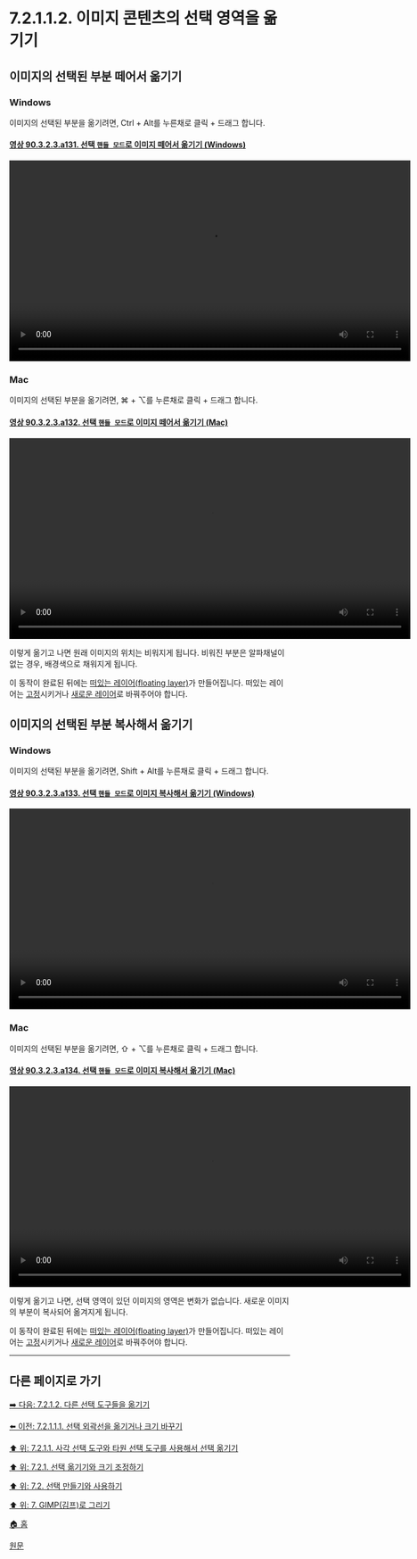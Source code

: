 # 7.2.1.1.2. 이미지 콘텐츠의 선택 영역을 옮기기

## 이미지의 선택된 부분 떼어서 옮기기

### Windows
이미지의 선택된 부분을 옮기려면, Ctrl + Alt를 누른채로 클릭 + 드래그 합니다.

#### [영상 90.3.2.3.a131. 선택 `핸들 모드`로 이미지 떼어서 옮기기 (Windows)](https://wonder13662.github.io/gimp/2.10.36_ko/90-03-02-tool_iconx-03-rectangle_select.html#%EC%98%81%EC%83%81-90323a131-%EC%84%A0%ED%83%9D-%ED%95%B8%EB%93%A4-%EB%AA%A8%EB%93%9C%EB%A1%9C-%EC%9D%B4%EB%AF%B8%EC%A7%80-%EB%96%BC%EC%96%B4%EC%84%9C-%EC%98%AE%EA%B8%B0%EA%B8%B0-windows)
<video controls="controls" width="720" src="https://github.com/wonder13662/gimp/assets/15767104/91f98102-d20f-4c2a-8e55-8053db29855b"></video>

### Mac
이미지의 선택된 부분을 옮기려면, ⌘ + ⌥를 누른채로 클릭 + 드래그 합니다.

#### [영상 90.3.2.3.a132. 선택 `핸들 모드`로 이미지 떼어서 옮기기 (Mac)](https://wonder13662.github.io/gimp/2.10.36_ko/90-03-02-tool_iconx-03-rectangle_select.html#%EC%98%81%EC%83%81-90323a132-%EC%84%A0%ED%83%9D-%ED%95%B8%EB%93%A4-%EB%AA%A8%EB%93%9C%EB%A1%9C-%EC%9D%B4%EB%AF%B8%EC%A7%80-%EB%96%BC%EC%96%B4%EC%84%9C-%EC%98%AE%EA%B8%B0%EA%B8%B0-mac)
<video controls="controls" width="720" src="https://github.com/wonder13662/gimp/assets/15767104/3ae6839a-940b-4d2f-87ee-9f604178aaa7"></video>

이렇게 옮기고 나면 원래 이미지의 위치는 비워지게 됩니다. 비워진 부분은 알파채널이 없는 경우, 배경색으로 채워지게 됩니다. 

이 동작이 완료된 뒤에는 [떠있는 레이어(floating layer)](./16-04-05-float.md)가 만들어집니다. 떠있는 레이어는 [고정](./16-04-05-float.md)시키거나 [새로운 레이어](./16-07-02-new-layer.md)로 바꿔주어야 합니다.

## 이미지의 선택된 부분 복사해서 옮기기

### Windows
이미지의 선택된 부분을 옮기려면, Shift + Alt를 누른채로 클릭 + 드래그 합니다.

#### [영상 90.3.2.3.a133. 선택 `핸들 모드`로 이미지 복사해서 옮기기 (Windows)](https://wonder13662.github.io/gimp/2.10.36_ko/90-03-02-tool_iconx-03-rectangle_select.html#%EC%98%81%EC%83%81-90323a133-%EC%84%A0%ED%83%9D-%ED%95%B8%EB%93%A4-%EB%AA%A8%EB%93%9C%EB%A1%9C-%EC%9D%B4%EB%AF%B8%EC%A7%80-%EB%B3%B5%EC%82%AC%ED%95%B4%EC%84%9C-%EC%98%AE%EA%B8%B0%EA%B8%B0-windows)
<video controls="controls" width="720" src="https://github.com/wonder13662/gimp/assets/15767104/f073dc29-cfdb-432c-973a-758a043d3629"></video>

### Mac
이미지의 선택된 부분을 옮기려면, ⇧ + ⌥를 누른채로 클릭 + 드래그 합니다.

#### [영상 90.3.2.3.a134. 선택 `핸들 모드`로 이미지 복사해서 옮기기 (Mac)](https://wonder13662.github.io/gimp/2.10.36_ko/90-03-02-tool_iconx-03-rectangle_select.html#%EC%98%81%EC%83%81-90323a134-%EC%84%A0%ED%83%9D-%ED%95%B8%EB%93%A4-%EB%AA%A8%EB%93%9C%EB%A1%9C-%EC%9D%B4%EB%AF%B8%EC%A7%80-%EB%B3%B5%EC%82%AC%ED%95%B4%EC%84%9C-%EC%98%AE%EA%B8%B0%EA%B8%B0-mac)
<video controls="controls" width="720" src="https://github.com/wonder13662/gimp/assets/15767104/f4aec06c-3ffd-4c8a-82b2-7d92a5b9af61"></video>

이렇게 옮기고 나면, 선택 영역이 있던 이미지의 영역은 변화가 없습니다. 새로운 이미지의 부분이 복사되어 옮겨지게 됩니다.

이 동작이 완료된 뒤에는 [떠있는 레이어(floating layer)](./16-04-05-float.md)가 만들어집니다. 떠있는 레이어는 [고정](./16-04-05-float.md)시키거나 [새로운 레이어](./16-07-02-new-layer.md)로 바꿔주어야 합니다.

***

## 다른 페이지로 가기
[➡️ 다음: 7.2.1.2. 다른 선택 도구들을 옮기기](./07-02-01-02-moving_using_other_selection_tools.md)

[⬅️ 이전: 7.2.1.1.1. 선택 외곽선을 옮기거나 크기 바꾸기](./07-02-01-01-01-moving_and_resizing_the_selection_outline.md)

[⬆️ 위: 7.2.1.1. 사각 선택 도구와 타원 선택 도구를 사용해서 선택 옮기기](./07-02-01-00-moving-or-resizing-a-selection.md)

[⬆️ 위: 7.2.1. 선택 옮기기와 크기 조정하기](./07-02-01-00-moving-or-resizing-a-selection.md)

[⬆️ 위: 7.2. 선택 만들기와 사용하기](./07-02-00-creating-and-using-selections.md)

[⬆️ 위: 7. GIMP(김프)로 그리기](./07-00-painting-with-gimp.md)

[🏠 홈](./00-home.md)

[원문](https://docs.gimp.org/2.10/ko/gimp-using-selections.html#idm3940)
